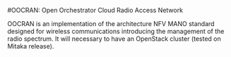 #OOCRAN: Open Orchestrator Cloud Radio Access Network 

OOCRAN is an implementation of the architecture NFV MANO standard designed for wireless communications introducing the management of the radio spectrum. It will necessary to have an OpenStack cluster (tested on Mitaka release).


